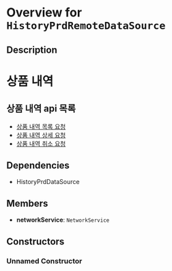# Overview for `HistoryPrdRemoteDataSource`

## Description

# 상품 내역

 ## 상품 내역 api 목록

 - [상품 내역 목록 요청](./methods/getHistory.md)
 - [상품 내역 상세 요청](./methods/getHistoryDetail.md)
 - [상품 내역 취소 요청](./methods/cancelPayment.md)

## Dependencies

- HistoryPrdDataSource

## Members

- **networkService**: `NetworkService`
## Constructors

### Unnamed Constructor


